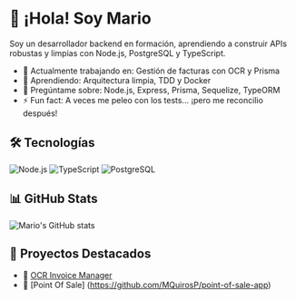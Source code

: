 # 👋 ¡Hola! Soy Mario

Soy un desarrollador backend en formación, aprendiendo a construir APIs robustas y limpias con Node.js, PostgreSQL y TypeScript.

- 🔭 Actualmente trabajando en: Gestión de facturas con OCR y Prisma
- 🌱 Aprendiendo: Arquitectura limpia, TDD y Docker
- 💬 Pregúntame sobre: Node.js, Express, Prisma, Sequelize, TypeORM
- ⚡ Fun fact: A veces me peleo con los tests... ¡pero me reconcilio después!

## 🛠️ Tecnologías

![Node.js](https://img.shields.io/badge/-Node.js-black?style=flat-square&logo=node.js)
![TypeScript](https://img.shields.io/badge/-TypeScript-007ACC?style=flat-square&logo=typescript)
![PostgreSQL](https://img.shields.io/badge/-PostgreSQL-336791?style=flat-square&logo=postgresql)

## 📊 GitHub Stats

![Mario's GitHub stats](https://github-readme-stats.vercel.app/api?username=mariocrdev&show_icons=true&theme=tokyonight)

## 🚀 Proyectos Destacados

- 🧾 [OCR Invoice Manager](https://github.com/MQuirosP/invoices_mngmt)
- 🧾 [Point Of Sale] (https://github.com/MQuirosP/point-of-sale-app)
  

